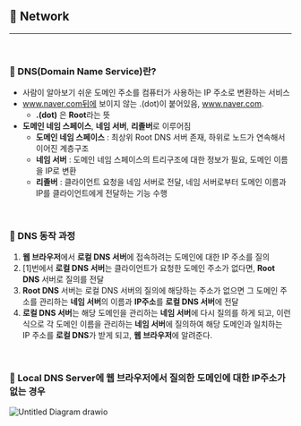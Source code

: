 ## :round_pushpin: Network

***

<br> 

### :pushpin: DNS(Domain Name Service)란?

- 사람이 알아보기 쉬운 도메인 주소를 컴퓨터가 사용하는 IP 주소로 변환하는 서비스
- www.naver.com뒤에 보이지 않는 .(dot)이 붙어있음, www.naver.com.
  - **.(dot)** 은 **Root**라는 뜻 
- **도메인 네임 스페이스**, **네임 서버**, **리졸버**로 이루어짐
  - **도메인 네임 스페이스** : 최상위 Root DNS 서버 존재, 하위로 노드가 연속해서 이어진 계층구조
  - **네임 서버** : 도메인 네임 스페이스의 트리구조에 대한 정보가 필요, 도메인 이름을 IP로 변환
  - **리졸버** : 클라이언트 요청을 네임 서버로 전달, 네임 서버로부터 도메인 이름과 IP를 클라이언트에게 전달하는 기능 수행

<br> 

### :pushpin: DNS 동작 과정

1. **웹 브라우저**에서 **로컬 DNS 서버**에 접속하려는 도메인에 대한 IP 주소를 질의
2. [1]번에서 **로컬 DNS 서버**는 클라이언트가 요청한 도메인 주소가 없다면, **Root DNS** 서버로 질의를 전달
3. **Root DNS** 서버는 로컬 DNS 서버의 질의에 해당하는 주소가 없으면 그 도메인 주소를 관리하는 **네임 서버**의 이름과 **IP주소**를 **로컬 DNS 서버**에 전달
4. **로컬 DNS 서버**는 해당 도메인을 관리하는 **네임 서버**에 다시 질의를 하게 되고, 이런식으로 각 도메인 이름을 관리하는 **네임 서버**에 질의하여 해당 도메인과 일치하는 IP 주소를 **로컬 DNS**가 받게 되고, **웹 브라우저**에 알려준다. 

<br>

### :pushpin: Local DNS Server에 웹 브라우저에서 질의한 도메인에 대한 IP주소가 없는 경우

![Untitled Diagram drawio](https://user-images.githubusercontent.com/55940552/146681047-712977bf-560d-4440-b8dd-b414a4ffe536.png) 